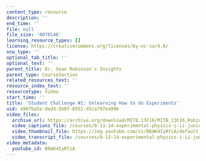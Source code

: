 ```yaml
---
content_type: resource
description: ''
end_time: ''
file: null
file_size: '6070146'
learning_resource_types: []
license: https://creativecommons.org/licenses/by-nc-sa/4.0/
ocw_type: ''
optional_tab_title: ''
optional_text: ''
parent_title: Dr. Sean Robinson's Insights
parent_type: CourseSection
related_resources_text: ''
resource_index_text: ''
resourcetype: Video
start_time: ''
title: 'Student Challenge #1: Unlearning How to do Experiments'
uid: a967ba5e-ded4-5b0f-8551-d3ca797ea996
video_files:
  archive_url: https://archive.org/download/MIT8.13F16/MIT8_13F16_Robinson_Student_Challenge_1_300k.mp4
  video_captions_file: /courses/8-13-14-experimental-physics-i-ii-junior-lab-fall-2016-spring-2017/ce0b0c6834f45e11a61111c311ecddce_B6mK4IyRYiA.vtt
  video_thumbnail_file: https://img.youtube.com/vi/B6mK4IyRYiA/default.jpg
  video_transcript_file: /courses/8-13-14-experimental-physics-i-ii-junior-lab-fall-2016-spring-2017/d09a7209ed3b3a68fd91e55d90b0ff98_B6mK4IyRYiA.pdf
video_metadata:
  youtube_id: B6mK4IyRYiA
---
```

